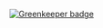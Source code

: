 
[![Greenkeeper badge](https://badges.greenkeeper.io/calpa/webpack-playground.svg)](https://greenkeeper.io/)
